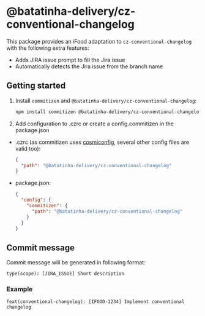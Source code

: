 # @batatinha-delivery/cz-conventional-changelog

This package provides an iFood adaptation to `cz-conventional-changelog` with the following extra features:

- Adds JIRA issue prompt to fill the Jira issue
- Automatically detects the Jira issue from the branch name

## Getting started

1. Install `commitizen` and `@batatinha-delivery/cz-conventional-changelog`:

   ```bash
   npm install commitizen @batatinha-delivery/cz-conventional-changelog -D
   ```

2. Add configuration to .czrc or create a config.commitizen in the package.json

- .czrc (as commitizen uses [cosmiconfig](https://github.com/davidtheclark/cosmiconfig), several other config files are valid too):

  ```json
  {
    "path": "@batatinha-delivery/cz-conventional-changelog"
  }
  ```

- package.json:

  ```json
  {
    "config": {
      "commitizen": {
        "path": "@batatinha-delivery/cz-conventional-changelog"
      }
    }
  }
  ```

## Commit message

Commit message will be generated in following format:

```
type(scope): [JIRA_ISSUE] Short description
```

### Example

```
feat(conventional-changelog): [IFOOD-1234] Implement conventional changelog
```

